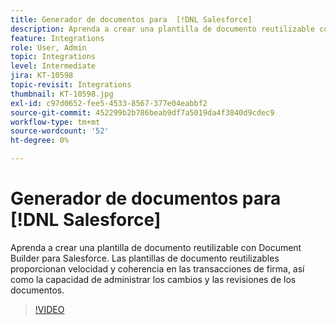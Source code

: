 ```yaml
---
title: Generador de documentos para  [!DNL Salesforce]
description: Aprenda a crear una plantilla de documento reutilizable con Document Builder para Salesforce
feature: Integrations
role: User, Admin
topic: Integrations
level: Intermediate
jira: KT-10598
topic-revisit: Integrations
thumbnail: KT-10598.jpg
exl-id: c97d0652-fee5-4533-8567-377e04eabbf2
source-git-commit: 452299b2b786beab9df7a5019da4f3840d9cdec9
workflow-type: tm+mt
source-wordcount: '52'
ht-degree: 0%

---
```


# Generador de documentos para [!DNL Salesforce]

Aprenda a crear una plantilla de documento reutilizable con Document Builder para Salesforce. Las plantillas de documento reutilizables proporcionan velocidad y coherencia en las transacciones de firma, así como la capacidad de administrar los cambios y las revisiones de los documentos.

>[!VIDEO](https://video.tv.adobe.com/v/3414444?quality=12&learn=on&hidetitle=true&captions=spa)
